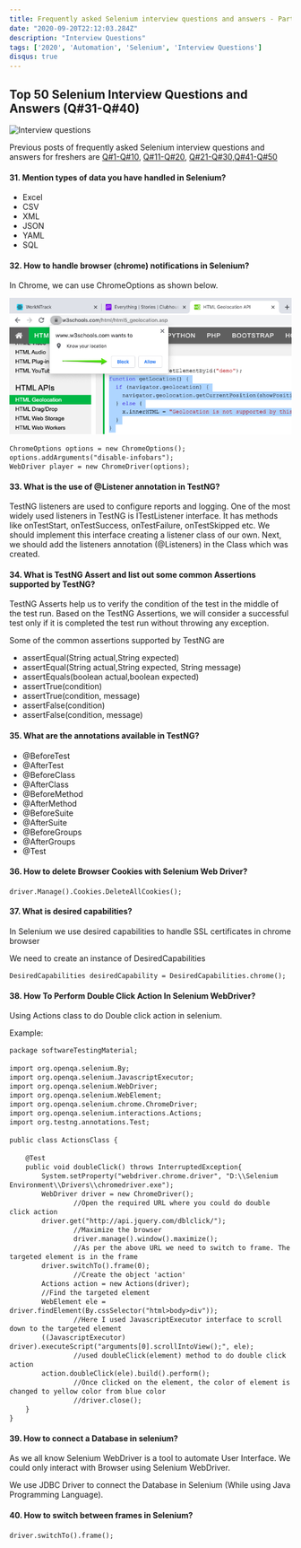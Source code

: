 ```yaml
---
title: Frequently asked Selenium interview questions and answers - Part 4 (Q#31 to Q#40)
date: "2020-09-20T22:12:03.284Z"
description: "Interview Questions"
tags: ['2020', 'Automation', 'Selenium', 'Interview Questions']
disqus: true
---
```


## Top 50 Selenium Interview Questions and Answers (Q#31-Q#40)

![Interview questions](https://www.techtrainersonline.com/wp-content/uploads/2019/10/Selenium-Interview-questions.jpg)

Previous posts of frequently asked Selenium interview questions and answers for freshers are [Q#1-Q#10](https://nishantranjan.in/50%20selenium%20questions%20%281-10%29/), [Q#11-Q#20](https://nishantranjan.in/50%20selenium%20questions%20(11-20)/), [Q#21-Q#30](https://nishantranjan.in/50%20selenium%20questions%20(21-30)/),[Q#41-Q#50](https://nishantranjan.in/50%20Selenium%20Questions%20(41-50)/)

#### 31. Mention types of data you have handled in Selenium?
* Excel
* CSV
* XML
* JSON
* YAML
* SQL

#### 32. How to handle browser (chrome) notifications in Selenium?
In Chrome, we can use ChromeOptions as shown below.

![SoftAssertion](./notification.jpg)

```
ChromeOptions options = new ChromeOptions();
options.addArguments("disable-infobars");
WebDriver player = new ChromeDriver(options);
```

#### 33. What is the use of @Listener annotation in TestNG?
TestNG listeners are used to configure reports and logging. One of the most widely used listeners in TestNG is ITestListener interface. It has methods like onTestStart, onTestSuccess, onTestFailure, onTestSkipped etc. We should implement this interface creating a listener class of our own. Next, we should add the listeners annotation (@Listeners) in the Class which was created.

#### 34. What is TestNG Assert and list out some common Assertions supported by TestNG?
TestNG Asserts help us to verify the condition of the test in the middle of the test run. Based on the TestNG Assertions, we will consider a successful test only if it is completed the test run without throwing any exception.

Some of the common assertions supported by TestNG are

* assertEqual(String actual,String expected)
* assertEqual(String actual,String expected, String message)
* assertEquals(boolean actual,boolean expected)
* assertTrue(condition)
* assertTrue(condition, message)
* assertFalse(condition)
* assertFalse(condition, message)

#### 35. What are the annotations available in TestNG?
* @BeforeTest
* @AfterTest
* @BeforeClass
* @AfterClass
* @BeforeMethod
* @AfterMethod
* @BeforeSuite
* @AfterSuite
* @BeforeGroups
* @AfterGroups
* @Test

#### 36. How to delete Browser Cookies with Selenium Web Driver?
```
driver.Manage().Cookies.DeleteAllCookies();
```

#### 37. What is desired capabilities?
In Selenium we use desired capabilities to handle SSL certificates in chrome browser

We need to create an instance of DesiredCapabilities

```
DesiredCapabilities desiredCapability = DesiredCapabilities.chrome();
```

#### 38. How To Perform Double Click Action In Selenium WebDriver?
Using Actions class to do Double click action in selenium.

Example:

```
package softwareTestingMaterial;

import org.openqa.selenium.By;
import org.openqa.selenium.JavascriptExecutor;
import org.openqa.selenium.WebDriver;
import org.openqa.selenium.WebElement;
import org.openqa.selenium.chrome.ChromeDriver;
import org.openqa.selenium.interactions.Actions;
import org.testng.annotations.Test;

public class ActionsClass {
	
	@Test
	public void doubleClick() throws InterruptedException{
		System.setProperty("webdriver.chrome.driver", "D:\\Selenium Environment\\Drivers\\chromedriver.exe");
		WebDriver driver = new ChromeDriver();
                //Open the required URL where you could do double click action
		driver.get("http://api.jquery.com/dblclick/");
                //Maximize the browser
                driver.manage().window().maximize();
                //As per the above URL we need to switch to frame. The targeted element is in the frame
		driver.switchTo().frame(0);
                //Create the object 'action'		
		Actions action = new Actions(driver);
		//Find the targeted element
		WebElement ele = driver.findElement(By.cssSelector("html>body>div"));
                //Here I used JavascriptExecutor interface to scroll down to the targeted element
		((JavascriptExecutor) driver).executeScript("arguments[0].scrollIntoView();", ele);
                //used doubleClick(element) method to do double click action
		action.doubleClick(ele).build().perform();
                //Once clicked on the element, the color of element is changed to yellow color from blue color
                //driver.close();
	}
}
```

#### 39. How to connect a Database in selenium?
As we all know Selenium WebDriver is a tool to automate User Interface. We could only interact with Browser using Selenium WebDriver.

We use JDBC Driver to connect the Database in Selenium (While using Java Programming Language).

#### 40. How to switch between frames in Selenium?
```
driver.switchTo().frame();
```